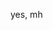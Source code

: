  yes, mh
























































































































